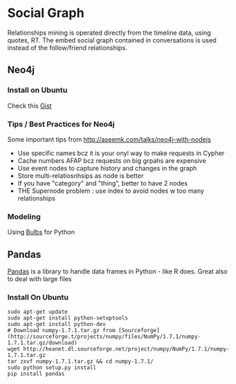 # Social Graph

Relationships mining is operated directly from the timeline data, using quotes, RT.
The embed social graph contained in conversations is used instead of the follow/friend relationships.

## Neo4j

### Install on Ubuntu 

Check this [Gist](https://gist.github.com/quinn/1307556) 

### Tips / Best Practices for Neo4j
Some important tips from http://aseemk.com/talks/neo4j-with-nodejs

* Use specific names bcz it is your onyl way to make requests in Cypher
* Cache numbers AFAP bcz requests on big grpahs are expensive
* Use event nodes to capture history and changes in the graph
* Store multi-relatiosnhsips as node is better
* If you have "category" and "thing", better to have 2 nodes
* THE Supernode problem : use index to avoid nodes w too many relationships

### Modeling 

Using [Bulbs](http://bulbflow.com/) for Python


## Pandas

[Pandas](http://pandas.pydata.org/) is a library to handle data frames in Python - like R does. Great also to deal with large files

### Install On Ubuntu

    sudo apt-get update
    sudo apt-get install python-setuptools
    sudo apt-get install python-dev
    # Download numpy-1.7.1.tar.gz from [Sourceforge](http://sourceforge.t/projects/numpy/files/NumPy/1.7.1/numpy-1.7.1.tar.gz/download)
    wget http://heanet.dl.sourceforge.net/project/numpy/NumPy/1.7.1/numpy-1.7.1.tar.gz
    tar zxvf numpy-1.7.1.tar.gz && cd numpy-1.7.1/
    sudo python setup.py install
    pip install pandas

